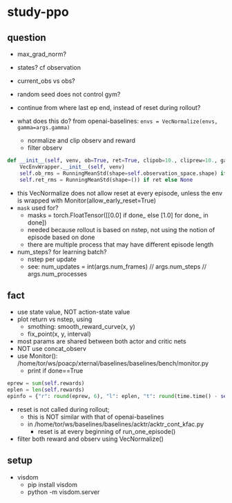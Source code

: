 # study-ppo

## question
* max_grad_norm?
* states? cf observation
* current_obs vs obs?
* random seed does not control gym?
* continue from where last ep end, instead of reset during rollout?

* what does this do? from openai-baselines:
  `envs = VecNormalize(envs, gamma=args.gamma)`
  * normalize and clip observ and reward
  * filter observ
```py
def __init__(self, venv, ob=True, ret=True, clipob=10., cliprew=10., gamma=0.99, epsilon=1e-8):
    VecEnvWrapper.__init__(self, venv)
    self.ob_rms = RunningMeanStd(shape=self.observation_space.shape) if ob else None
    self.ret_rms = RunningMeanStd(shape=()) if ret else None
```
  * this VecNormalize does not allow reset at every episode, unless
    the env is wrapped with Monitor(allow_early_reset=True)
* `mask` used for?
  * masks = torch.FloatTensor([[0.0] if done_ else [1.0] for done_ in done])
  * needed because rollout is based on nstep,
    not using the notion of episode based on done
  * there are multiple process that may have different episode length
* num_steps? for learning batch?
  * nstep per update
  * see: num_updates = int(args.num_frames) // args.num_steps // args.num_processes

## fact
* use state value, NOT action-state value
* plot return vs nstep, using
  * smothing: smooth_reward_curve(x, y)
  * fix_point(x, y, interval)
* most params are shared between both actor and critic nets
* NOT use concat_observ
* use Monitor():
  /home/tor/ws/poacp/xternal/baselines/baselines/bench/monitor.py
  * print if done==True
```py
eprew = sum(self.rewards)
eplen = len(self.rewards)
epinfo = {"r": round(eprew, 6), "l": eplen, "t": round(time.time() - self.tstart, 6)}
```
* reset is not called during rollout;
  * this is NOT similar with that of openai-baselines
  * in /home/tor/ws/baselines/baselines/acktr/acktr_cont_kfac.py
    * reset is at every beginning of run_one_episode()
* filter both reward and observ using VecNormalize()

## setup
* visdom
  * pip install visdom
  * python -m visdom.server
